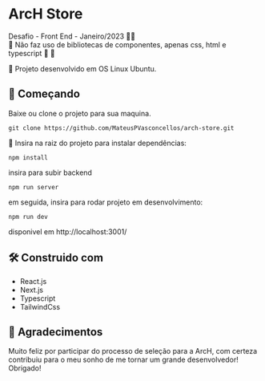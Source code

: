 <h1>ArcH Store</h1>
Desafio - Front End - Janeiro/2023 🚀🚀
</br>
🚀 Não faz uso de bibliotecas de componentes, apenas css, html e typescript 🤠 🤠

🚀 Projeto desenvolvido em OS Linux Ubuntu.

<h2>🚀  Começando</h2>

Baixe ou clone o projeto para sua maquina.

`git clone https://github.com/MateusPVasconcellos/arch-store.git`

🚀 Insira na raiz do projeto para instalar dependências:

`npm install`

insira para subir backend

`npm run server`

em seguida, insira para rodar projeto em desenvolvimento:

`npm run dev`

disponivel em http://localhost:3001/

<h2>🛠️ Construido com</h2>

- React.js
- Next.js
- Typescript
- TailwindCss

<h2>🚀  Agradecimentos</h2>

Muito feliz por participar do processo de seleção para a ArcH, com certeza contribuiu para o meu sonho de me tornar um grande desenvolvedor! Obrigado!
